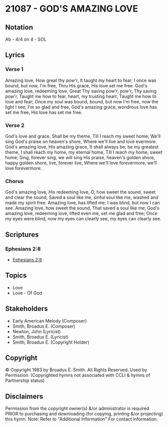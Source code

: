 # 21087 - GOD'S AMAZING LOVE

## Notation

Ab - 4/4 on 4 - SOL

## Lyrics

### Verse 1

Amazing love, How great thy pow'r, It taught my heart to fear; I once was bound, but now, I'm free, Thru His grace, His love set me free. God's amazing love, redeeming love, Great Thy saving pow'r, pow'r, Thy saving pow'r, Taught me how to fear, heart, my trusting heart, Taught me how to love and fear; Once my soul was bound, bound, but now I'm free, now the light I see, I'm so glad and free, God's amazing grace, wondrous love has set me free, His love has set me free.

### Verse 2

God's love and grace, Shall be my theme, Till I reach my sweet home; We'll sing God's praise on heaven's shore, Where we'll live and love evermore. God's amazing love, His amazing grace, It shall always be, be my greatest theme, I shall reach my home, my eternal home, Till I reach my home, sweet home; Sing, forever sing, we will sing His praise, heaven's golden shore, happy golden shore, live, forever live, Where we'll love forevermore, we'll love forevermore.

### Chorus

God's amazing love, His redeeming love, O, how sweet the sound, sweet and clear the sound, Saved a soul like me, sinful soul like me, washed and made my spirit free. Amazing love, has lifted me; I was blind, but now I can see. Amazing love, how sweet the sound, That saved a soul like me; God's amazing love, redeeming love, lifted even me, set me glad and free; Once my eyes were blind, now my eyes can clearly see, my eyes can clearly see.


## Scriptures

### Ephesians 2:8

- [Ephesians 2:8](https://www.biblegateway.com/passage/?search=Ephesians%202%3A8)


## Topics

- Love
- Love - Of God

## Stakeholders

- Early American Melody (Composer)
- Smith, Broadus E. (Composer)
- Newton, John (Lyricist)
- Smith, Broadus E. (Lyricist)
- Smith, Broadus E. (Copyright Holder)

## Copyright

© Copyright 1983 by Broadus E. Smith. All Rights Reserved. Used by Permission.
(Copyrighted hymns not associated with CCLI & hymns of Partnership status)

## Disclaimers

Permission from the copyright owner(s) &/or administrator is required PRIOR to purchasing and downloading (for copying, printing &/or projecting) this hymn.
Note: Refer to "Additional Information" For contact information.

